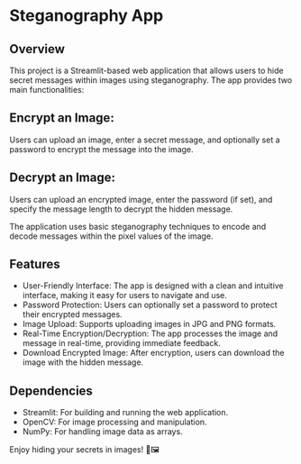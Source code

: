 # Steganography App
## Overview
This project is a Streamlit-based web application that allows users to hide secret messages within images using steganography. The app provides two main functionalities:

## Encrypt an Image: 
Users can upload an image, enter a secret message, and optionally set a password to encrypt the message into the image.

## Decrypt an Image: 
Users can upload an encrypted image, enter the password (if set), and specify the message length to decrypt the hidden message.

The application uses basic steganography techniques to encode and decode messages within the pixel values of the image.

## Features
* User-Friendly Interface: The app is designed with a clean and intuitive interface, making it easy for users to navigate and use.
* Password Protection: Users can optionally set a password to protect their encrypted messages.
* Image Upload: Supports uploading images in JPG and PNG formats.
* Real-Time Encryption/Decryption: The app processes the image and message in real-time, providing immediate feedback.
* Download Encrypted Image: After encryption, users can download the image with the hidden message.

## Dependencies
* Streamlit: For building and running the web application.
* OpenCV: For image processing and manipulation.
* NumPy: For handling image data as arrays.

Enjoy hiding your secrets in images! 🔐🖼️
